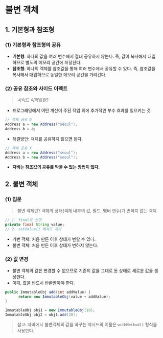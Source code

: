 # 불변 객체

## 1. 기본형과 참조형
### (1) 기본형과 참조형의 공유
- **기본형**: 하나의 값을 여러 변수에서 절대 공유하지 않는다. 즉, 값이 복사해서 대입하므로 별도의 메모리 공간에 저장된다.
- **참조형**: 하나의 객체를 참조값을 통해 여러 변수에서 공유할 수 있다. 즉, 참조값을 복사해서 대입하므로 동일한 메모리 공간을 가리킨다.

### (2) 공유 참조와 사이드 이펙트
> *사이드 이펙트란?*
- 프로그래밍에서 어떤 계산이 주된 작업 외에 추가적인 부수 효과를 일으키는 것
```java
// 객체 공유 O
Address a = new Address("seoul");
Address b = a;
```
- 해결방안: 객체를 공유하지 않으면 된다.
```java
// 객체 공유 X
Address a = new Address("seoul");
Address b = new Address("seoul");
```
- **자바는 참조값의 공유를 막을 수 있는 방법이 없다.**

## 2. 불변 객체
### (1) 입문
> 불변 객체란? 객체의 상태(객체 내부의 값, 필드, 멤버 변수)가 변하지 않는 객체
```java
// 1. final로 선언
private final String value;
// 2. setValue() 메서드 제거
```
- 가변 객체: 처음 만든 이후 상태가 변할 수 있다.
- 불변 객체: 처음 만든 이후 상태가 변하지 않는다.

### (2) 값 변경
- 불변 객체의 값은 변경할 수 없으므로 기존의 값을 그대로 둔 상태로 새로운 값을 생성한다.
- 이때, 값을 반드시 반환받아야 한다.
```java
public ImmutableObj add(int addValue) {
      return new ImmutableObj(value + addValue);
}
```
```java
ImmutableObj obj1 = new ImmutableObj(10);
ImmutableObj obj2 = obj1.add(20);
```
> 참고: 자바에서 불변객체의 값을 바꾸는 메서드의 이름은 `withMethod()` 형식을 사용한다.

















